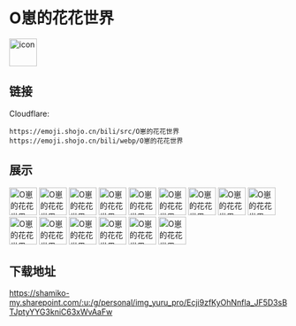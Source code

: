 # O崽的花花世界
<img src="https://emoji.shojo.cn/bili/src/O崽的花花世界/icon.png" width="50" height="50" alt="icon">

## 链接
Cloudflare:
```
https://emoji.shojo.cn/bili/src/O崽的花花世界
https://emoji.shojo.cn/bili/webp/O崽的花花世界
```
## 展示
<img src="https://emoji.shojo.cn/bili/src/O崽的花花世界/O崽的花花世界-不要不要.png" width="50" height="50" alt="O崽的花花世界-不要不要">
<img src="https://emoji.shojo.cn/bili/src/O崽的花花世界/O崽的花花世界-恶魔小狗.png" width="50" height="50" alt="O崽的花花世界-恶魔小狗">
<img src="https://emoji.shojo.cn/bili/src/O崽的花花世界/O崽的花花世界-天使小狗.png" width="50" height="50" alt="O崽的花花世界-天使小狗">
<img src="https://emoji.shojo.cn/bili/src/O崽的花花世界/O崽的花花世界-安心.png" width="50" height="50" alt="O崽的花花世界-安心">
<img src="https://emoji.shojo.cn/bili/src/O崽的花花世界/O崽的花花世界-一见钟情.png" width="50" height="50" alt="O崽的花花世界-一见钟情">
<img src="https://emoji.shojo.cn/bili/src/O崽的花花世界/O崽的花花世界-晾.png" width="50" height="50" alt="O崽的花花世界-晾">
<img src="https://emoji.shojo.cn/bili/src/O崽的花花世界/O崽的花花世界-星星眼.png" width="50" height="50" alt="O崽的花花世界-星星眼">
<img src="https://emoji.shojo.cn/bili/src/O崽的花花世界/O崽的花花世界-心碎.png" width="50" height="50" alt="O崽的花花世界-心碎">
<img src="https://emoji.shojo.cn/bili/src/O崽的花花世界/O崽的花花世界-毕业了.png" width="50" height="50" alt="O崽的花花世界-毕业了">
<img src="https://emoji.shojo.cn/bili/src/O崽的花花世界/O崽的花花世界-锦鲤护体.png" width="50" height="50" alt="O崽的花花世界-锦鲤护体">
<img src="https://emoji.shojo.cn/bili/src/O崽的花花世界/O崽的花花世界-打call.png" width="50" height="50" alt="O崽的花花世界-打call">
<img src="https://emoji.shojo.cn/bili/src/O崽的花花世界/O崽的花花世界-略略略.png" width="50" height="50" alt="O崽的花花世界-略略略">
<img src="https://emoji.shojo.cn/bili/src/O崽的花花世界/O崽的花花世界-无语.png" width="50" height="50" alt="O崽的花花世界-无语">
<img src="https://emoji.shojo.cn/bili/src/O崽的花花世界/O崽的花花世界-累劈了.png" width="50" height="50" alt="O崽的花花世界-累劈了">
<img src="https://emoji.shojo.cn/bili/src/O崽的花花世界/O崽的花花世界-霸气护体.png" width="50" height="50" alt="O崽的花花世界-霸气护体">

## 下载地址

https://shamiko-my.sharepoint.com/:u:/g/personal/img_yuru_pro/Ecji9zfKyOhNnfla_JF5D3sBTJptyYYG3kniC63xWvAaFw
